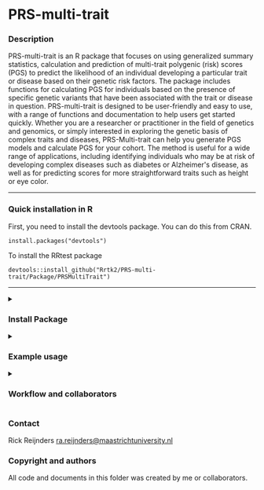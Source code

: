 # PRS-multi-trait


### Description
PRS-multi-trait is an R package that focuses on using generalized summary statistics, calculation and prediction of multi-trait polygenic (risk) scores (PGS) to predict the likelihood of an individual developing a particular trait or disease based on their genetic risk factors. The package includes functions for calculating PGS for individuals based on the presence of specific genetic variants that have been associated with the trait or disease in question. PRS-multi-trait is designed to be user-friendly and easy to use, with a range of functions and documentation to help users get started quickly. Whether you are a researcher or practitioner in the field of genetics and genomics, or simply interested in exploring the genetic basis of complex traits and diseases, PRS-Multi-trait can help you generate PGS models and calculate PGS for your cohort. The method is useful for a wide range of applications, including identifying individuals who may be at risk of developing complex diseases such as diabetes or Alzheimer's disease, as well as for predicting scores for more straightforward traits such as height or eye color.



---

### Quick installation in R
First, you need to install the devtools package. You can do this from CRAN.
```
install.packages("devtools")
```

To install the RRtest package
```
devtools::install_github("Rrtk2/PRS-multi-trait/Package/PRSMultiTrait")
```
---





<details>
<summary>

### Install Package

</summary>

#### Installation (old)
1) Download the [latest release](https://github.com/Rrtk2/PRS-multi-trait/archive/refs/tags/v0.4.zip) from github

2) Unzip the latest release (into the PRS-multi-trait folder)

3) Open the Settings.R script. (found in PRS-multi-trait folder/Scripts/.MAIN/)

4) Change the ``` s_ROOT_dir ``` from the predefied path to the path the PRS-multi-trait and save, and make sure this is defined using the global enviroment assignment using double arrow "<<-".  As example: ``` s_ROOT_dir <<- "C:/path/to/folder/PRS-multi-trait/" ```  

5) Open R(studio) and source the settings file to set up the file structure, install needed programs and data. As example: ```source("C:/path/to/folder/PRS-multi-trait/Scripts/.Main/Settings.R") ```  

---

</details>

<details>
<summary>

### Example usage

</summary>

Look at this [example](https://github.com/Rrtk2/PRS-multi-trait/blob/main/Protocols/Example_running_PGS.md) to generate a PGS model and afterward to calculate the PGS scores on an toy example.


#### Interacting with Manifest
 ``` f_getManifest(1) ```    -   Loads manifest into memory and show manifest

 ``` f_saveManifest ```    -   Saves manifest onto disk

 ``` f_getTraits ```    -   Shows the available traits to be used

 ``` f_addGWAStoManifest ```    -   Adds a new line to the manifest, fill in all information.

 ``` f_removeGWASfromManifest ```    -   Removes a line from the manifest.

 ``` f_modifyGWASinManifest ```    -    Changes a line in manifest


#### Generate PGS models
1) Open R(studio) and source the settings file to set up the environment. As example: ```source("C:/path/to/folder/PRS-multi-trait/Scripts/.Main/Settings.R") ```

2)  ``` f_calcPGS_LDAK() ``` 

#### Calculate PGS scores for trait
1) Open R(studio) and source the settings file to set up the environment. As example: ```source("C:/path/to/folder/PRS-multi-trait/Scripts/.Main/Settings.R") ```

2)  ``` f_predPRS() ``` 

---

</details>


<details>
<summary>

### Workflow and collaborators

</summary>

![Workflow](https://github.com/Rrtk2/PRS-multi-trait/blob/main/Workflows/Workflow.png)

### Collaborators
Rick Reijnders

Joshua Harvey

Valentin Laroche 

Niko Amiri

Ehsan Pishva


### Status of project
Setting up repository from existing project.

---

</details>


### Contact
Rick Reijnders ra.reijnders@maastrichtuniversity.nl



### Copyright and authors
All code and documents in this folder was created by me or collaborators.
